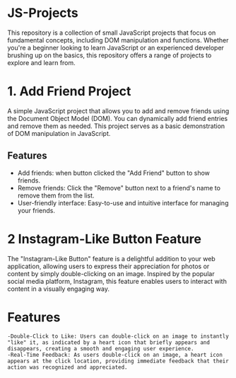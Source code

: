 # JS-Projects
This repository is a collection of small JavaScript projects that focus on fundamental concepts, including DOM manipulation and functions. Whether you're a beginner looking to learn JavaScript or an experienced developer brushing up on the basics, this repository offers a range of projects to explore and learn from.

# 1. Add Friend Project

A simple JavaScript project that allows you to add and remove friends using the Document Object Model (DOM). You can dynamically add friend entries and remove them as needed. This project serves as a basic demonstration of DOM manipulation in JavaScript.

## Features

- Add friends: when button clicked the "Add Friend" button to show friends.
- Remove friends: Click the "Remove" button next to a friend's name to remove them from the list.
- User-friendly interface: Easy-to-use and intuitive interface for managing your friends.


# 2 Instagram-Like Button Feature

The "Instagram-Like Button" feature is a delightful addition to your web application, allowing users to express their appreciation for photos or content by simply double-clicking on an image. Inspired by the popular social media platform, Instagram, this feature enables users to interact with content in a visually engaging way.

# Features
    -Double-Click to Like: Users can double-click on an image to instantly "like" it, as indicated by a heart icon that briefly appears and disappears, creating a smooth and engaging user experience.
    -Real-Time Feedback: As users double-click on an image, a heart icon appears at the click location, providing immediate feedback that their action was recognized and appreciated.
  
